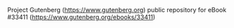 Project Gutenberg (https://www.gutenberg.org) public repository for eBook #33411 (https://www.gutenberg.org/ebooks/33411)
